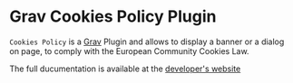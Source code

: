 # Grav Cookies Policy Plugin

`Cookies Policy` is a [Grav](http://github.com/getgrav/grav) Plugin and allows to display a banner or a dialog on page, to comply with the European Community Cookies Law.

The full ducumentation is available at the [developer's website](http://diblas.net/plugins/cookies-policy-grav-cms-plugin-shows-the-european-community-cookies-law-policy-disclaimer)
